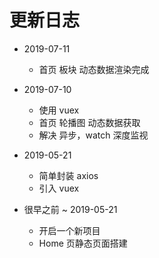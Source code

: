 # 更新日志
- 2019-07-11
    - 首页 板块 动态数据渲染完成
- 2019-07-10
    - 使用 vuex
    - 首页 轮播图 动态数据获取
    - 解决 异步，watch 深度监视

- 2019-05-21
    - 简单封装 axios
    - 引入 vuex

- 很早之前 ~ 2019-05-21
    - 开启一个新项目
    - Home 页静态页面搭建